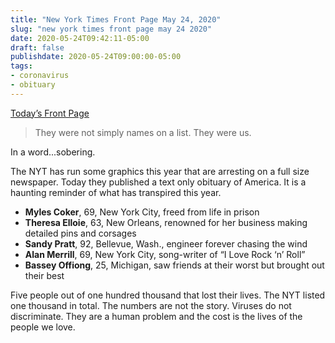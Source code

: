 ```yaml
---
title: "New York Times Front Page May 24, 2020"
slug: "new york times front page may 24 2020"
date: 2020-05-24T09:42:11-05:00
draft: false
publishdate: 2020-05-24T09:00:00-05:00
tags:
- coronavirus
- obituary
---
```


[Today’s Front Page][1]

> They were not simply names on a list. They were us.

In a word...sobering.

The NYT has run some graphics this year that are arresting on a full size newspaper. Today they published a text only obituary of America. It is a haunting reminder of what has transpired this year.

- **Myles Coker**, 69, New York City, freed from life in prison
- **Theresa Elloie**, 63, New Orleans, renowned for her business making detailed pins and corsages
- **Sandy Pratt**, 92, Bellevue, Wash., engineer forever chasing the wind
- **Alan Merrill**, 69, New York City, song-writer of “I Love Rock ‘n’ Roll”
- **Bassey Offiong**, 25, Michigan, saw friends at their worst but brought out their best

Five people out of one hundred thousand that lost their lives. The NYT listed one thousand in total. The numbers are not the story. Viruses do not discriminate. They are a human problem and the cost is the lives of the people we love.

[1]: https://static01.nyt.com/images/2020/05/24/nytfrontpage/scan.pdf
